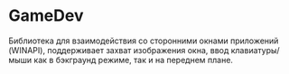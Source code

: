 # GameDev
Библиотека для взаимодействия со сторонними окнами приложений (WINAPI), поддерживает захват изображения окна, ввод клавиатуры/мыши как в бэкграунд режиме, так и на переднем плане.
